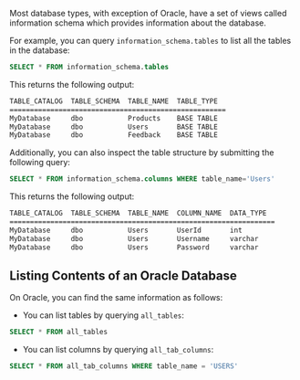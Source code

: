 Most database types, with exception of Oracle, have a set of views called information schema which provides information about the database.

For example, you can query `information_schema.tables` to list all the tables in the database:
```sql
SELECT * FROM information_schema.tables
```
This returns the following output:
```txt
TABLE_CATALOG  TABLE_SCHEMA  TABLE_NAME  TABLE_TYPE
=====================================================
MyDatabase     dbo           Products    BASE TABLE
MyDatabase     dbo           Users       BASE TABLE
MyDatabase     dbo           Feedback    BASE TABLE
```
Additionally, you can also inspect the table structure by submitting the following query:
```sql
SELECT * FROM information_schema.columns WHERE table_name='Users'
```
This returns the following output:
```txt
TABLE_CATALOG  TABLE_SCHEMA  TABLE_NAME  COLUMN_NAME  DATA_TYPE
=================================================================
MyDatabase     dbo           Users       UserId       int
MyDatabase     dbo           Users       Username     varchar
MyDatabase     dbo           Users       Password     varchar
```
## Listing Contents of an Oracle Database
On Oracle, you can find the same information as follows:
- You can list tables by querying `all_tables`:
```sql
SELECT * FROM all_tables
```
- You can list columns by querying `all_tab_columns`:
```sql
SELECT * FROM all_tab_columns WHERE table_name = 'USERS'
```